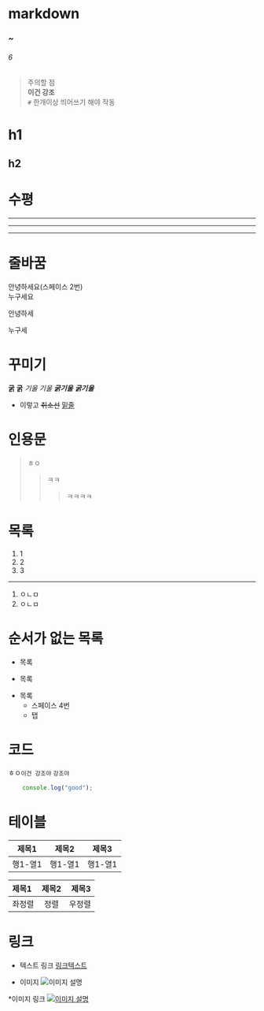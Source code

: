 # markdown
### ~
###### 6

> 주의할 점 <br />
**이건 강조** <br />
`#` 한개이상 띄어쓰기 해야 작동

h1
======

h2
---------

# 수평

---
___
***

# 줄바꿈

안녕하세요(스페이스 2번)  
누구세요

안녕하세

누구세

# 꾸미기

**굵** __굵__
*기울* _기울_
***굵기울*** ___굵기울___
* 이렇고
~~취소선~~ <u>밑줄</u>

# 인용문

> ㅎㅇ
>> ㅋㅋ
>>> ㅋㅋㅋㅋ


# 목록

1. 1
2. 2
3. 3   
---
1. ㅇㄴㅁ
2. ㅇㄴㅁ

# 순서가 없는 목록

* 목록
- 목록
+ 목록
    + 스페이스 4번
    + 탭

# 코드

ㅎㅇ`이건 강조야` <code>강조야</code>

```javascript
    console.log("good");
```

# 테이블

|제목1|제목2|제목3|
|-|-|-|
|행1-열1|행1-열1|행1-열1|

|제목1|제목2|제목3|
|:-|:-:|-:|
|좌정렬|정렬|우정렬|

# 링크

* 텍스트 링크
[링크텍스트](링크)

* 이미지
![이미지 설명](https://cdn.pixabay.com/photo/2023/04/11/13/27/bird-7917250_1280.jpg)

*이미지 링크
[![이미지 설명](https://cdn.pixabay.com/photo/2023/04/11/13/27/bird-7917250_1280.jpg)](링크)